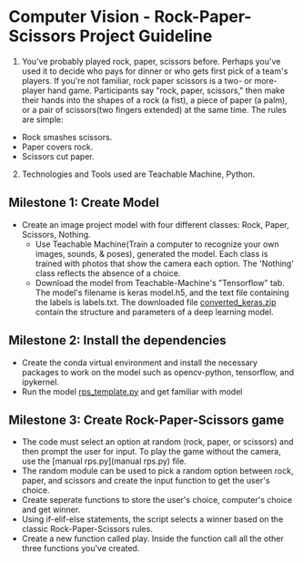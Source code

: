 # Computer Vision - Rock-Paper-Scissors Project Guideline
1. You've probably played rock, paper, scissors before. Perhaps you've used it to decide who pays for dinner or who gets first pick of a team's players. If you're not familiar, rock paper scissors is a two- or more-player hand game. Participants say "rock, paper, scissors," then make their hands into the shapes of a rock (a fist), a piece of paper (a palm), or a pair of scissors(two fingers extended) at the same time. 
The rules are simple:
- Rock smashes scissors.
- Paper covers rock.
- Scissors cut paper.
2. Technologies and Tools used are Teachable Machine, Python.
## Milestone 1: Create Model
- Create an image project model with four different classes: Rock, Paper, Scissors, Nothing.
  - Use Teachable Machine(Train a computer to recognize your own images, sounds, & poses), generated the model. Each class is trained with photos that show the camera each option. The 'Nothing' class reflects the absence of a choice. 
  - Download the model from Teachable-Machine's "Tensorflow" tab. The model's filename is keras model.h5, and the text file containing the labels is labels.txt. The downloaded file [converted_keras.zip](converted_keras.zip) contain the structure and parameters of a deep learning model.
## Milestone 2: Install the dependencies
- Create the conda virtual environment and install the necessary packages to work on the model such as opencv-python, tensorflow, and ipykernel.
- Run the model [rps_template.py](rps_template.py) and get familiar with model
## Milestone 3: Create Rock-Paper-Scissors game
- The code must select an option at random (rock, paper, or scissors) and then prompt the user for input. To play the game without the camera, use the [manual rps.py](manual rps.py) file.
- The random module can be used to pick a random option between rock, paper, and scissors and create the input function to get the user's choice.
- Create seperate functions to store the user's choice, computer's choice and get winner.
- Using if-elif-else statements, the script selects a winner based on the classic Rock-Paper-Scissors rules.
- Create a new function called play. Inside the function call all the other three functions you've created.
